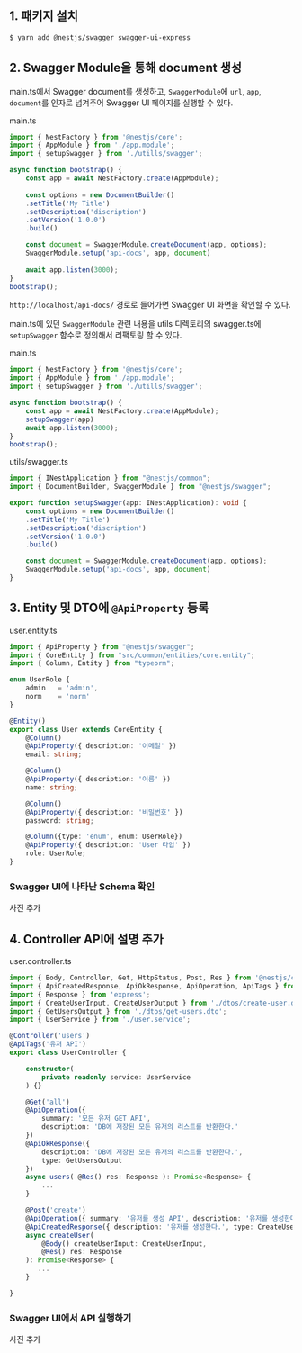 
## 1. 패키지 설치
```bash
$ yarn add @nestjs/swagger swagger-ui-express
```

## 2. Swagger Module을 통해 document 생성
main.ts에서 Swagger document를 생성하고, `SwaggerModule`에 `url`, `app`, `document`를 인자로 넘겨주어 Swagger UI 페이지를 실행할 수 있다.

main.ts
```ts
import { NestFactory } from '@nestjs/core';
import { AppModule } from './app.module';
import { setupSwagger } from './utills/swagger';

async function bootstrap() {
    const app = await NestFactory.create(AppModule);
  
    const options = new DocumentBuilder()
    .setTitle('My Title')
    .setDescription('discription')
    .setVersion('1.0.0')
    .build()

    const document = SwaggerModule.createDocument(app, options);
    SwaggerModule.setup('api-docs', app, document)
    
    await app.listen(3000);
}
bootstrap();
```

`http://localhost/api-docs/` 경로로 들어가면 Swagger UI 화면을 확인할 수 있다.

main.ts에 있던 `SwaggerModule` 관련 내용을 utils 디렉토리의 swagger.ts에 `setupSwagger` 함수로 정의해서 리팩토링 할 수 있다.

main.ts
```ts
import { NestFactory } from '@nestjs/core';
import { AppModule } from './app.module';
import { setupSwagger } from './utills/swagger';

async function bootstrap() {
    const app = await NestFactory.create(AppModule);
    setupSwagger(app)
    await app.listen(3000);
}
bootstrap();
```

utils/swagger.ts
```ts
import { INestApplication } from "@nestjs/common";
import { DocumentBuilder, SwaggerModule } from "@nestjs/swagger";

export function setupSwagger(app: INestApplication): void {
    const options = new DocumentBuilder()
    .setTitle('My Title')
    .setDescription('discription')
    .setVersion('1.0.0')
    .build()

    const document = SwaggerModule.createDocument(app, options);
    SwaggerModule.setup('api-docs', app, document)
}
```


## 3. Entity 및 DTO에 `@ApiProperty` 등록

user.entity.ts
```ts
import { ApiProperty } from "@nestjs/swagger";
import { CoreEntity } from "src/common/entities/core.entity";
import { Column, Entity } from "typeorm";

enum UserRole {
    admin   = 'admin',
    norm    = 'norm'
}

@Entity()
export class User extends CoreEntity {
    @Column()
    @ApiProperty({ description: '이메일' })
    email: string;

    @Column()
    @ApiProperty({ description: '이름' })
    name: string;

    @Column()
    @ApiProperty({ description: '비밀번호' })
    password: string;

    @Column({type: 'enum', enum: UserRole})
    @ApiProperty({ description: 'User 타입' })
    role: UserRole;
}
```

### Swagger UI에 나타난 Schema 확인
사진 추가


## 4. Controller API에 설명 추가

user.controller.ts
```ts
import { Body, Controller, Get, HttpStatus, Post, Res } from '@nestjs/common';
import { ApiCreatedResponse, ApiOkResponse, ApiOperation, ApiTags } from '@nestjs/swagger';
import { Response } from 'express';
import { CreateUserInput, CreateUserOutput } from './dtos/create-user.dto';
import { GetUsersOutput } from './dtos/get-users.dto';
import { UserService } from './user.service';

@Controller('users')
@ApiTags('유저 API')
export class UserController {

    constructor(
        private readonly service: UserService
    ) {}

    @Get('all')
    @ApiOperation({ 
        summary: '모든 유저 GET API', 
        description: 'DB에 저장된 모든 유저의 리스트를 반환한다.' 
    })
    @ApiOkResponse({ 
        description: 'DB에 저장된 모든 유저의 리스트를 반환한다.',
        type: GetUsersOutput
    })
    async users( @Res() res: Response ): Promise<Response> {
        ...
    }

    @Post('create')
    @ApiOperation({ summary: '유저를 생성 API', description: '유저를 생성한다.' })
    @ApiCreatedResponse({ description: '유저를 생성한다.', type: CreateUserOutput })
    async createUser(
        @Body() createUserInput: CreateUserInput, 
        @Res() res: Response 
    ): Promise<Response> {
       ...
    }

}
```

### Swagger UI에서 API 실행하기
사진 추가